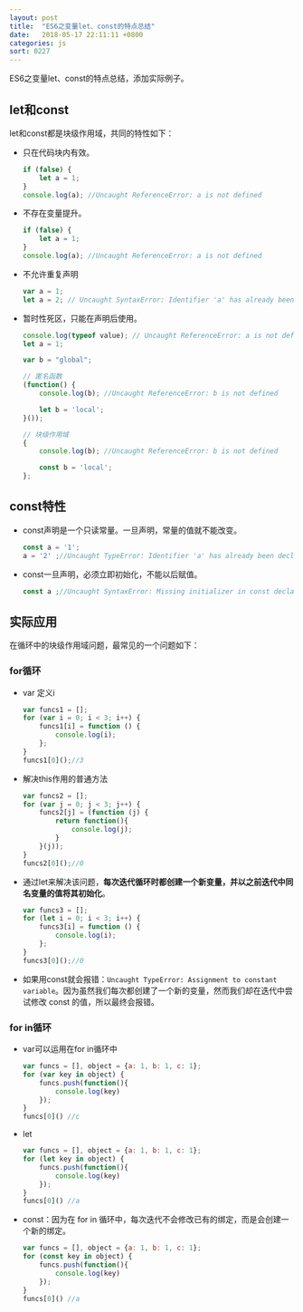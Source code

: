 ```yaml
---
layout: post
title:  "ES6之变量let、const的特点总结"
date:   2018-05-17 22:11:11 +0800
categories: js
sort: 0227
---
```


ES6之变量let、const的特点总结，添加实际例子。

## let和const

let和const都是块级作用域，共同的特性如下：

- 只在代码块内有效。

  ```js
  if (false) {
      let a = 1;
  }
  console.log(a); //Uncaught ReferenceError: a is not defined
  ```

- 不存在变量提升。

  ```js
  if (false) {
      let a = 1;
  }
  console.log(a); //Uncaught ReferenceError: a is not defined
  ```

- 不允许重复声明

  ```js
  var a = 1;
  let a = 2; // Uncaught SyntaxError: Identifier 'a' has already been declared
  ```

- 暂时性死区，只能在声明后使用。

  ```js
  console.log(typeof value); // Uncaught ReferenceError: a is not defined
  let a = 1;

  var b = "global";

  // 匿名函数
  (function() {
      console.log(b); //Uncaught ReferenceError: b is not defined

      let b = 'local';
  }());

  // 块级作用域
  {
      console.log(b); //Uncaught ReferenceError: b is not defined

      const b = 'local';
  };
  ```

## const特性

- const声明是一个只读常量。一旦声明，常量的值就不能改变。

  ```js
  const a = '1';
  a = '2' ;//Uncaught TypeError: Identifier 'a' has already been declared
  ```

- const一旦声明，必须立即初始化，不能以后赋值。

  ```js
  const a ;//Uncaught SyntaxError: Missing initializer in const declaration
  ```



## 实际应用

在循环中的块级作用域问题，最常见的一个问题如下：

### for循环

- var 定义i

    ```js
    var funcs1 = [];
    for (var i = 0; i < 3; i++) {
        funcs1[i] = function () {
            console.log(i);
        };
    }
    funcs1[0]();//3
    ```

- 解决this作用的普通方法

  ```js
  var funcs2 = [];
  for (var j = 0; j < 3; j++) {
      funcs2[j] = (function (j) {
          return function(){
              console.log(j);
          }
      }(j));
  }
  funcs2[0]();//0
  ```

- 通过let来解决该问题，**每次迭代循环时都创建一个新变量，并以之前迭代中同名变量的值将其初始化**。

  ```js
  var funcs3 = [];
  for (let i = 0; i < 3; i++) {
      funcs3[i] = function () {
          console.log(i);
      };
  }
  funcs3[0]();//0
  ```

- 如果用const就会报错：`Uncaught TypeError: Assignment to constant variable`。因为虽然我们每次都创建了一个新的变量，然而我们却在迭代中尝试修改 const 的值，所以最终会报错。


### for in循环

- var可以运用在for in循环中

  ```js
  var funcs = [], object = {a: 1, b: 1, c: 1};
  for (var key in object) {
      funcs.push(function(){
          console.log(key)
      });
  }
  funcs[0]() //c
  ```

- let

  ```js
  var funcs = [], object = {a: 1, b: 1, c: 1};
  for (let key in object) {
      funcs.push(function(){
          console.log(key)
      });
  }
  funcs[0]() //a
  ```

- const：因为在 for in 循环中，每次迭代不会修改已有的绑定，而是会创建一个新的绑定。

  ```js
  var funcs = [], object = {a: 1, b: 1, c: 1};
  for (const key in object) {
      funcs.push(function(){
          console.log(key)
      });
  }
  funcs[0]() //a
  ```





